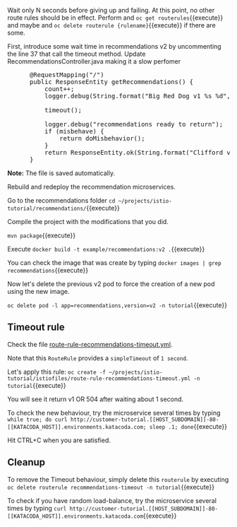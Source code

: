 Wait only N seconds before giving up and failing. At this point, no other route rules should be in effect. Perform and 
`oc get routerules`{{execute}} and maybe and `oc delete routerule {rulename}`{{execute}} if there are some.

First, introduce some wait time in recommendations v2 by uncommenting the line 37 that call the timeout method. Update RecommendationsController.java making it a slow perfomer

<pre>
      @RequestMapping("/")
      public ResponseEntity<String> getRecommendations() {
          count++;
          logger.debug(String.format("Big Red Dog v1 %s %d", HOSTNAME, count));

          timeout();

          logger.debug("recommendations ready to return");
          if (misbehave) {
              return doMisbehavior();
          }
          return ResponseEntity.ok(String.format("Clifford v1 %s %d", HOSTNAME, count));
      }
</pre>

**Note:** The file is saved automatically.

Rebuild and redeploy the recommendation microservices.

Go to the recommendations folder `cd ~/projects/istio-tutorial/recommendations/`{{execute}}

Compile the project with the modifications that you did.

`mvn package`{{execute}}

Execute `docker build -t example/recommendations:v2 .`{{execute}}

You can check the image that was create by typing `docker images | grep recommendations`{{execute}}

Now let's delete the previous v2 pod to force the creation of a new pod using the new image.

`oc delete pod -l app=recommendations,version=v2 -n tutorial`{{execute}}

## Timeout rule

Check the file [route-rule-recommendations-timeout.yml](https://github.com/redhat-developer-demos/istio-tutorial/blob/master/istiofiles/route-rule-recommendations-timeout.yml).

Note that this `RouteRule` provides a `simpleTimeout` of `1 second`.

Let's apply this rule: `oc create -f ~/projects/istio-tutorial/istiofiles/route-rule-recommendations-timeout.yml -n tutorial`{{execute}}

You will see it return v1 OR 504 after waiting about 1 second.

To check the new behaviour, try the microservice several times by typing `while true; do curl http://customer-tutorial.[[HOST_SUBDOMAIN]]-80-[[KATACODA_HOST]].environments.katacoda.com; sleep .1; done`{{execute}}

Hit CTRL+C when you are satisfied.

## Cleanup

To remove the Timeout behaviour, simply delete this `routerule` by executing `oc delete routerule recommendations-timeout -n tutorial`{{execute}}

To check if you have random load-balance, try the microservice several times by typing `curl http://customer-tutorial.[[HOST_SUBDOMAIN]]-80-[[KATACODA_HOST]].environments.katacoda.com`{{execute}}

